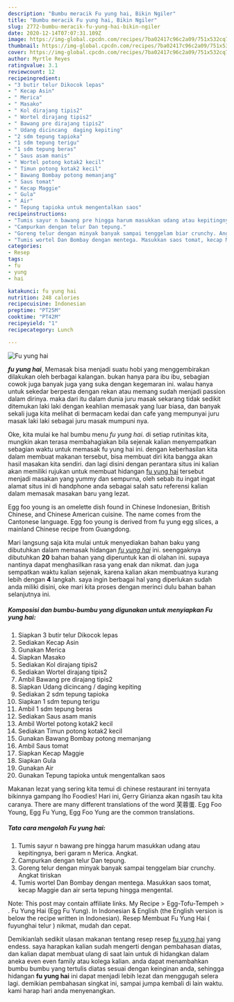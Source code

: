```yaml
---
description: "Bumbu meracik Fu yung hai, Bikin Ngiler"
title: "Bumbu meracik Fu yung hai, Bikin Ngiler"
slug: 2772-bumbu-meracik-fu-yung-hai-bikin-ngiler
date: 2020-12-14T07:07:31.109Z
image: https://img-global.cpcdn.com/recipes/7ba02417c96c2a09/751x532cq70/fu-yung-hai-foto-resep-utama.jpg
thumbnail: https://img-global.cpcdn.com/recipes/7ba02417c96c2a09/751x532cq70/fu-yung-hai-foto-resep-utama.jpg
cover: https://img-global.cpcdn.com/recipes/7ba02417c96c2a09/751x532cq70/fu-yung-hai-foto-resep-utama.jpg
author: Myrtle Reyes
ratingvalue: 3.1
reviewcount: 12
recipeingredient:
- "3 butir telur Dikocok lepas"
- " Kecap Asin"
- " Merica"
- " Masako"
- " Kol dirajang tipis2"
- " Wortel dirajang tipis2"
- " Bawang pre dirajang tipis2"
- " Udang dicincang  daging kepiting"
- "2 sdm tepung tapioka"
- "1 sdm tepung terigu"
- "1 sdm tepung beras"
- " Saus asam manis"
- " Wortel potong kotak2 kecil"
- " Timun potong kotak2 kecil"
- " Bawang Bombay potong memanjang"
- " Saus tomat"
- " Kecap Maggie"
- " Gula"
- " Air"
- " Tepung tapioka untuk mengentalkan saos"
recipeinstructions:
- "Tumis sayur n bawang pre hingga harum masukkan udang atau kepitingnya, beri garam n Merica. Angkat."
- "Campurkan dengan telur Dan tepung."
- "Goreng telur dengan minyak banyak sampai tenggelam biar crunchy. Angkat tiriskan"
- "Tumis wortel Dan Bombay dengan mentega. Masukkan saos tomat, kecap Maggie dan air serta tepung hingga mengental."
categories:
- Resep
tags:
- fu
- yung
- hai

katakunci: fu yung hai 
nutrition: 248 calories
recipecuisine: Indonesian
preptime: "PT25M"
cooktime: "PT42M"
recipeyield: "1"
recipecategory: Lunch

---
```



![Fu yung hai](https://img-global.cpcdn.com/recipes/7ba02417c96c2a09/751x532cq70/fu-yung-hai-foto-resep-utama.jpg)

<b><i>fu yung hai</i></b>, Memasak bisa menjadi suatu hobi yang menggembirakan dilakukan oleh berbagai kalangan. bukan hanya para ibu ibu, sebagian cowok juga banyak juga yang suka dengan kegemaran ini. walau hanya untuk sekedar berpesta dengan rekan atau memang sudah menjadi passion dalam dirinya. maka dari itu dalam dunia juru masak sekarang tidak sedikit ditemukan laki laki dengan keahlian memasak yang luar biasa, dan banyak sekali juga kita melihat di bermacam kedai dan cafe yang mempunyai juru masak laki laki sebagai juru masak mumpuni nya.

Oke, kita mulai ke hal bumbu menu <i>fu yung hai</i>. di setiap rutinitas kita, mungkin akan terasa membahagiakan bila sejenak kalian menyempatkan sebagian waktu untuk memasak fu yung hai ini. dengan keberhasilan kita dalam membuat makanan tersebut, bisa membuat diri kita bangga akan hasil masakan kita sendiri. dan lagi disini dengan perantara situs ini kalian akan memiliki rujukan untuk membuat hidangan <u>fu yung hai</u> tersebut menjadi masakan yang yummy dan sempurna, oleh sebab itu ingat ingat alamat situs ini di handphone anda sebagai salah satu referensi kalian dalam memasak masakan baru yang lezat.

Egg foo young is an omelette dish found in Chinese Indonesian, British Chinese, and Chinese American cuisine. The name comes from the Cantonese language. Egg foo young is derived from fu yung egg slices, a mainland Chinese recipe from Guangdong.


Mari langsung saja kita mulai untuk menyediakan bahan baku yang dibutuhkan dalam memasak hidangan <u><i>fu yung hai</i></u> ini. seenggaknya dibutuhkan <b>20</b> bahan bahan yang diperuntuk kan di olahan ini. supaya nantinya dapat menghasilkan rasa yang enak dan nikmat. dan juga sempatkan waktu kalian sejenak, karena kalian akan membuatnya kurang lebih dengan <b>4</b> langkah. saya ingin berbagai hal yang diperlukan sudah anda miliki disini, oke mari kita proses dengan merinci dulu bahan bahan selanjutnya ini.

<!--inarticleads1-->

##### Komposisi dan bumbu-bumbu yang digunakan untuk menyiapkan Fu yung hai:

1. Siapkan 3 butir telur Dikocok lepas
1. Sediakan  Kecap Asin
1. Gunakan  Merica
1. Siapkan  Masako
1. Sediakan  Kol dirajang tipis2
1. Sediakan  Wortel dirajang tipis2
1. Ambil  Bawang pre dirajang tipis2
1. Siapkan  Udang dicincang / daging kepiting
1. Sediakan 2 sdm tepung tapioka
1. Siapkan 1 sdm tepung terigu
1. Ambil 1 sdm tepung beras
1. Sediakan  Saus asam manis
1. Ambil  Wortel potong kotak2 kecil
1. Sediakan  Timun potong kotak2 kecil
1. Gunakan  Bawang Bombay potong memanjang
1. Ambil  Saus tomat
1. Siapkan  Kecap Maggie
1. Siapkan  Gula
1. Gunakan  Air
1. Gunakan  Tepung tapioka untuk mengentalkan saos


Makanan lezat yang sering kita temui di chinese restaurant ini ternyata bikinnya gampang lho Foodies! Hari ini, Gerry Girianza akan ngasih tau kita caranya. There are many different translations of the word 芙蓉蛋. Egg Foo Young, Egg Fu Yung, Egg Foo Yung are the common translations. 

<!--inarticleads2-->

##### Tata cara mengolah Fu yung hai:

1. Tumis sayur n bawang pre hingga harum masukkan udang atau kepitingnya, beri garam n Merica. Angkat.
1. Campurkan dengan telur Dan tepung.
1. Goreng telur dengan minyak banyak sampai tenggelam biar crunchy. Angkat tiriskan
1. Tumis wortel Dan Bombay dengan mentega. Masukkan saos tomat, kecap Maggie dan air serta tepung hingga mengental.


Note: This post may contain affiliate links. My Recipe‎ &gt; ‎Egg-Tofu-Tempeh‎ &gt; ‎. Fu Yung Hai (Egg Fu Yung). In Indonesian &amp; English (the English version is below the recipe written in Indonesian). Resep Membuat Fu Yung Hai ( fuyunghai telur ) nikmat, mudah dan cepat. 

Demikianlah sedikit ulasan makanan tentang resep resep <u>fu yung hai</u> yang endess. saya harapkan kalian sudah mengerti dengan pembahasan diatas, dan kalian dapat membuat ulang di saat lain untuk di hidangkan dalam aneka even even family atau kolega kalian. anda dapat menambahkan bumbu bumbu yang tertulis diatas sesuai dengan keinginan anda, sehingga hidangan <b>fu yung hai</b> ini dapat menjadi lebih lezat dan menggugah selera lagi. demikian pembahasan singkat ini, sampai jumpa kembali di lain waktu. kami harap hari anda menyenangkan.
